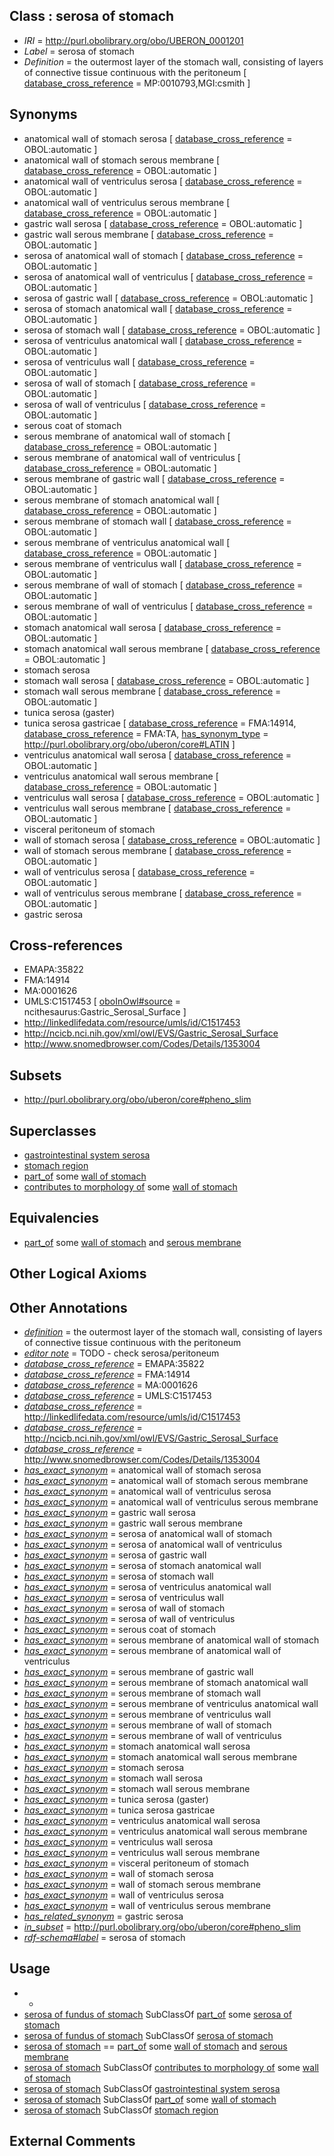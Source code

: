 
## Class : serosa of stomach

 * *IRI* = http://purl.obolibrary.org/obo/UBERON_0001201
 * *Label* = serosa of stomach
 * *Definition* = the outermost layer of the stomach wall, consisting of layers of connective tissue continuous with the peritoneum [ [database_cross_reference](../../ef/oboInOwl#hasDbXref.md) = MP:0010793,MGI:csmith ]

## Synonyms

 * anatomical wall of stomach serosa [ [database_cross_reference](../../ef/oboInOwl#hasDbXref.md) = OBOL:automatic ]
 * anatomical wall of stomach serous membrane [ [database_cross_reference](../../ef/oboInOwl#hasDbXref.md) = OBOL:automatic ]
 * anatomical wall of ventriculus serosa [ [database_cross_reference](../../ef/oboInOwl#hasDbXref.md) = OBOL:automatic ]
 * anatomical wall of ventriculus serous membrane [ [database_cross_reference](../../ef/oboInOwl#hasDbXref.md) = OBOL:automatic ]
 * gastric wall serosa [ [database_cross_reference](../../ef/oboInOwl#hasDbXref.md) = OBOL:automatic ]
 * gastric wall serous membrane [ [database_cross_reference](../../ef/oboInOwl#hasDbXref.md) = OBOL:automatic ]
 * serosa of anatomical wall of stomach [ [database_cross_reference](../../ef/oboInOwl#hasDbXref.md) = OBOL:automatic ]
 * serosa of anatomical wall of ventriculus [ [database_cross_reference](../../ef/oboInOwl#hasDbXref.md) = OBOL:automatic ]
 * serosa of gastric wall [ [database_cross_reference](../../ef/oboInOwl#hasDbXref.md) = OBOL:automatic ]
 * serosa of stomach anatomical wall [ [database_cross_reference](../../ef/oboInOwl#hasDbXref.md) = OBOL:automatic ]
 * serosa of stomach wall [ [database_cross_reference](../../ef/oboInOwl#hasDbXref.md) = OBOL:automatic ]
 * serosa of ventriculus anatomical wall [ [database_cross_reference](../../ef/oboInOwl#hasDbXref.md) = OBOL:automatic ]
 * serosa of ventriculus wall [ [database_cross_reference](../../ef/oboInOwl#hasDbXref.md) = OBOL:automatic ]
 * serosa of wall of stomach [ [database_cross_reference](../../ef/oboInOwl#hasDbXref.md) = OBOL:automatic ]
 * serosa of wall of ventriculus [ [database_cross_reference](../../ef/oboInOwl#hasDbXref.md) = OBOL:automatic ]
 * serous coat of stomach
 * serous membrane of anatomical wall of stomach [ [database_cross_reference](../../ef/oboInOwl#hasDbXref.md) = OBOL:automatic ]
 * serous membrane of anatomical wall of ventriculus [ [database_cross_reference](../../ef/oboInOwl#hasDbXref.md) = OBOL:automatic ]
 * serous membrane of gastric wall [ [database_cross_reference](../../ef/oboInOwl#hasDbXref.md) = OBOL:automatic ]
 * serous membrane of stomach anatomical wall [ [database_cross_reference](../../ef/oboInOwl#hasDbXref.md) = OBOL:automatic ]
 * serous membrane of stomach wall [ [database_cross_reference](../../ef/oboInOwl#hasDbXref.md) = OBOL:automatic ]
 * serous membrane of ventriculus anatomical wall [ [database_cross_reference](../../ef/oboInOwl#hasDbXref.md) = OBOL:automatic ]
 * serous membrane of ventriculus wall [ [database_cross_reference](../../ef/oboInOwl#hasDbXref.md) = OBOL:automatic ]
 * serous membrane of wall of stomach [ [database_cross_reference](../../ef/oboInOwl#hasDbXref.md) = OBOL:automatic ]
 * serous membrane of wall of ventriculus [ [database_cross_reference](../../ef/oboInOwl#hasDbXref.md) = OBOL:automatic ]
 * stomach anatomical wall serosa [ [database_cross_reference](../../ef/oboInOwl#hasDbXref.md) = OBOL:automatic ]
 * stomach anatomical wall serous membrane [ [database_cross_reference](../../ef/oboInOwl#hasDbXref.md) = OBOL:automatic ]
 * stomach serosa
 * stomach wall serosa [ [database_cross_reference](../../ef/oboInOwl#hasDbXref.md) = OBOL:automatic ]
 * stomach wall serous membrane [ [database_cross_reference](../../ef/oboInOwl#hasDbXref.md) = OBOL:automatic ]
 * tunica serosa (gaster)
 * tunica serosa gastricae [ [database_cross_reference](../../ef/oboInOwl#hasDbXref.md) = FMA:14914, [database_cross_reference](../../ef/oboInOwl#hasDbXref.md) = FMA:TA, [has_synonym_type](../../pe/oboInOwl#hasSynonymType.md) = http://purl.obolibrary.org/obo/uberon/core#LATIN ]
 * ventriculus anatomical wall serosa [ [database_cross_reference](../../ef/oboInOwl#hasDbXref.md) = OBOL:automatic ]
 * ventriculus anatomical wall serous membrane [ [database_cross_reference](../../ef/oboInOwl#hasDbXref.md) = OBOL:automatic ]
 * ventriculus wall serosa [ [database_cross_reference](../../ef/oboInOwl#hasDbXref.md) = OBOL:automatic ]
 * ventriculus wall serous membrane [ [database_cross_reference](../../ef/oboInOwl#hasDbXref.md) = OBOL:automatic ]
 * visceral peritoneum of stomach
 * wall of stomach serosa [ [database_cross_reference](../../ef/oboInOwl#hasDbXref.md) = OBOL:automatic ]
 * wall of stomach serous membrane [ [database_cross_reference](../../ef/oboInOwl#hasDbXref.md) = OBOL:automatic ]
 * wall of ventriculus serosa [ [database_cross_reference](../../ef/oboInOwl#hasDbXref.md) = OBOL:automatic ]
 * wall of ventriculus serous membrane [ [database_cross_reference](../../ef/oboInOwl#hasDbXref.md) = OBOL:automatic ]
 * gastric serosa

## Cross-references

 * EMAPA:35822
 * FMA:14914
 * MA:0001626
 * UMLS:C1517453 [ [oboInOwl#source](../../ce/oboInOwl#source.md) = ncithesaurus:Gastric_Serosal_Surface ]
 * http://linkedlifedata.com/resource/umls/id/C1517453
 * http://ncicb.nci.nih.gov/xml/owl/EVS/Gastric_Serosal_Surface
 * http://www.snomedbrowser.com/Codes/Details/1353004

## Subsets

 * http://purl.obolibrary.org/obo/uberon/core#pheno_slim

## Superclasses

 * [gastrointestinal system serosa](../../UBERON/82/UBERON_0004782.md)
 * [stomach region](../../UBERON/34/UBERON_0009034.md)
 * [part_of](../../BFO/50/BFO_0000050.md) some [wall of stomach](../../UBERON/67/UBERON_0001167.md)
 * [contributes to morphology of](../../RO/33/RO_0002433.md) some [wall of stomach](../../UBERON/67/UBERON_0001167.md)

## Equivalencies

 * [part_of](../../BFO/50/BFO_0000050.md) some [wall of stomach](../../UBERON/67/UBERON_0001167.md) and [serous membrane](../../UBERON/42/UBERON_0000042.md)

## Other Logical Axioms


## Other Annotations

 * *[definition](../../IAO/15/IAO_0000115.md)* = the outermost layer of the stomach wall, consisting of layers of connective tissue continuous with the peritoneum
 * *[editor note](../../IAO/16/IAO_0000116.md)* = TODO - check serosa/peritoneum
 * *[database_cross_reference](../../ef/oboInOwl#hasDbXref.md)* = EMAPA:35822
 * *[database_cross_reference](../../ef/oboInOwl#hasDbXref.md)* = FMA:14914
 * *[database_cross_reference](../../ef/oboInOwl#hasDbXref.md)* = MA:0001626
 * *[database_cross_reference](../../ef/oboInOwl#hasDbXref.md)* = UMLS:C1517453
 * *[database_cross_reference](../../ef/oboInOwl#hasDbXref.md)* = http://linkedlifedata.com/resource/umls/id/C1517453
 * *[database_cross_reference](../../ef/oboInOwl#hasDbXref.md)* = http://ncicb.nci.nih.gov/xml/owl/EVS/Gastric_Serosal_Surface
 * *[database_cross_reference](../../ef/oboInOwl#hasDbXref.md)* = http://www.snomedbrowser.com/Codes/Details/1353004
 * *[has_exact_synonym](../../ym/oboInOwl#hasExactSynonym.md)* = anatomical wall of stomach serosa
 * *[has_exact_synonym](../../ym/oboInOwl#hasExactSynonym.md)* = anatomical wall of stomach serous membrane
 * *[has_exact_synonym](../../ym/oboInOwl#hasExactSynonym.md)* = anatomical wall of ventriculus serosa
 * *[has_exact_synonym](../../ym/oboInOwl#hasExactSynonym.md)* = anatomical wall of ventriculus serous membrane
 * *[has_exact_synonym](../../ym/oboInOwl#hasExactSynonym.md)* = gastric wall serosa
 * *[has_exact_synonym](../../ym/oboInOwl#hasExactSynonym.md)* = gastric wall serous membrane
 * *[has_exact_synonym](../../ym/oboInOwl#hasExactSynonym.md)* = serosa of anatomical wall of stomach
 * *[has_exact_synonym](../../ym/oboInOwl#hasExactSynonym.md)* = serosa of anatomical wall of ventriculus
 * *[has_exact_synonym](../../ym/oboInOwl#hasExactSynonym.md)* = serosa of gastric wall
 * *[has_exact_synonym](../../ym/oboInOwl#hasExactSynonym.md)* = serosa of stomach anatomical wall
 * *[has_exact_synonym](../../ym/oboInOwl#hasExactSynonym.md)* = serosa of stomach wall
 * *[has_exact_synonym](../../ym/oboInOwl#hasExactSynonym.md)* = serosa of ventriculus anatomical wall
 * *[has_exact_synonym](../../ym/oboInOwl#hasExactSynonym.md)* = serosa of ventriculus wall
 * *[has_exact_synonym](../../ym/oboInOwl#hasExactSynonym.md)* = serosa of wall of stomach
 * *[has_exact_synonym](../../ym/oboInOwl#hasExactSynonym.md)* = serosa of wall of ventriculus
 * *[has_exact_synonym](../../ym/oboInOwl#hasExactSynonym.md)* = serous coat of stomach
 * *[has_exact_synonym](../../ym/oboInOwl#hasExactSynonym.md)* = serous membrane of anatomical wall of stomach
 * *[has_exact_synonym](../../ym/oboInOwl#hasExactSynonym.md)* = serous membrane of anatomical wall of ventriculus
 * *[has_exact_synonym](../../ym/oboInOwl#hasExactSynonym.md)* = serous membrane of gastric wall
 * *[has_exact_synonym](../../ym/oboInOwl#hasExactSynonym.md)* = serous membrane of stomach anatomical wall
 * *[has_exact_synonym](../../ym/oboInOwl#hasExactSynonym.md)* = serous membrane of stomach wall
 * *[has_exact_synonym](../../ym/oboInOwl#hasExactSynonym.md)* = serous membrane of ventriculus anatomical wall
 * *[has_exact_synonym](../../ym/oboInOwl#hasExactSynonym.md)* = serous membrane of ventriculus wall
 * *[has_exact_synonym](../../ym/oboInOwl#hasExactSynonym.md)* = serous membrane of wall of stomach
 * *[has_exact_synonym](../../ym/oboInOwl#hasExactSynonym.md)* = serous membrane of wall of ventriculus
 * *[has_exact_synonym](../../ym/oboInOwl#hasExactSynonym.md)* = stomach anatomical wall serosa
 * *[has_exact_synonym](../../ym/oboInOwl#hasExactSynonym.md)* = stomach anatomical wall serous membrane
 * *[has_exact_synonym](../../ym/oboInOwl#hasExactSynonym.md)* = stomach serosa
 * *[has_exact_synonym](../../ym/oboInOwl#hasExactSynonym.md)* = stomach wall serosa
 * *[has_exact_synonym](../../ym/oboInOwl#hasExactSynonym.md)* = stomach wall serous membrane
 * *[has_exact_synonym](../../ym/oboInOwl#hasExactSynonym.md)* = tunica serosa (gaster)
 * *[has_exact_synonym](../../ym/oboInOwl#hasExactSynonym.md)* = tunica serosa gastricae
 * *[has_exact_synonym](../../ym/oboInOwl#hasExactSynonym.md)* = ventriculus anatomical wall serosa
 * *[has_exact_synonym](../../ym/oboInOwl#hasExactSynonym.md)* = ventriculus anatomical wall serous membrane
 * *[has_exact_synonym](../../ym/oboInOwl#hasExactSynonym.md)* = ventriculus wall serosa
 * *[has_exact_synonym](../../ym/oboInOwl#hasExactSynonym.md)* = ventriculus wall serous membrane
 * *[has_exact_synonym](../../ym/oboInOwl#hasExactSynonym.md)* = visceral peritoneum of stomach
 * *[has_exact_synonym](../../ym/oboInOwl#hasExactSynonym.md)* = wall of stomach serosa
 * *[has_exact_synonym](../../ym/oboInOwl#hasExactSynonym.md)* = wall of stomach serous membrane
 * *[has_exact_synonym](../../ym/oboInOwl#hasExactSynonym.md)* = wall of ventriculus serosa
 * *[has_exact_synonym](../../ym/oboInOwl#hasExactSynonym.md)* = wall of ventriculus serous membrane
 * *[has_related_synonym](../../ym/oboInOwl#hasRelatedSynonym.md)* = gastric serosa
 * *[in_subset](../../et/oboInOwl#inSubset.md)* = http://purl.obolibrary.org/obo/uberon/core#pheno_slim
 * *[rdf-schema#label](../../el/rdf-schema#label.md)* = serosa of stomach

## Usage

 * -
 * [serosa of fundus of stomach](../../UBERON/03/UBERON_0012503.md) SubClassOf [part_of](../../BFO/50/BFO_0000050.md) some [serosa of stomach](../../UBERON/01/UBERON_0001201.md)
 * [serosa of fundus of stomach](../../UBERON/03/UBERON_0012503.md) SubClassOf [serosa of stomach](../../UBERON/01/UBERON_0001201.md)
 * [serosa of stomach](../../UBERON/01/UBERON_0001201.md) == [part_of](../../BFO/50/BFO_0000050.md) some [wall of stomach](../../UBERON/67/UBERON_0001167.md) and [serous membrane](../../UBERON/42/UBERON_0000042.md)
 * [serosa of stomach](../../UBERON/01/UBERON_0001201.md) SubClassOf [contributes to morphology of](../../RO/33/RO_0002433.md) some [wall of stomach](../../UBERON/67/UBERON_0001167.md)
 * [serosa of stomach](../../UBERON/01/UBERON_0001201.md) SubClassOf [gastrointestinal system serosa](../../UBERON/82/UBERON_0004782.md)
 * [serosa of stomach](../../UBERON/01/UBERON_0001201.md) SubClassOf [part_of](../../BFO/50/BFO_0000050.md) some [wall of stomach](../../UBERON/67/UBERON_0001167.md)
 * [serosa of stomach](../../UBERON/01/UBERON_0001201.md) SubClassOf [stomach region](../../UBERON/34/UBERON_0009034.md)

## External Comments

